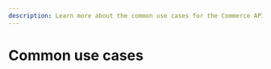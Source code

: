 ```yaml
---
description: Learn more about the common use cases for the Commerce API.
---
```


# Common use cases

